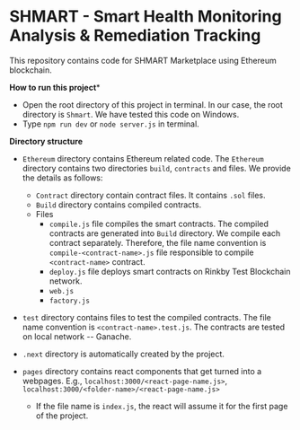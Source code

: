 # SHMART - Smart Health Monitoring Analysis & Remediation Tracking
This repository contains code for SHMART Marketplace using Ethereum blockchain.


**How to run this project***

- Open the root directory of this project in terminal. In our case, the root directory is `Shmart`. We
have tested this code on Windows.
- Type `npm run dev` or `node server.js` in terminal.


**Directory structure**

-  `Ethereum` directory contains Ethereum related code. The `Ethereum` directory contains
    two directories `build`, `contracts` and files. We provide the details as follows:
      - `Contract` directory contain contract files. It contains `.sol` files.
      - `Build` directory contains compiled contracts.
      - Files
        - `compile.js` file compiles the smart contracts. The compiled contracts are generated into `Build` directory. We compile each contract separately. Therefore, the file name convention is `compile-<contract-name>.js` file responsible to compile `<contract-name>` contract.
        - `deploy.js` file deploys smart contracts on Rinkby Test Blockchain network.
        -  `web.js`
        -  `factory.js`


- `test` directory contains files to test the compiled contracts. The file name convention is  `<contract-name>.test.js`. The contracts are tested on local network -- Ganache.

- `.next` directory is automatically created by the project.
- `pages` directory contains react components that get turned into a  webpages. E.g., `localhost:3000/<react-page-name.js>`, `localhost:3000/<folder-name>/<react-page-name.js>`
  - If the file name is `index.js`, the react will assume it for the first page of the project.
